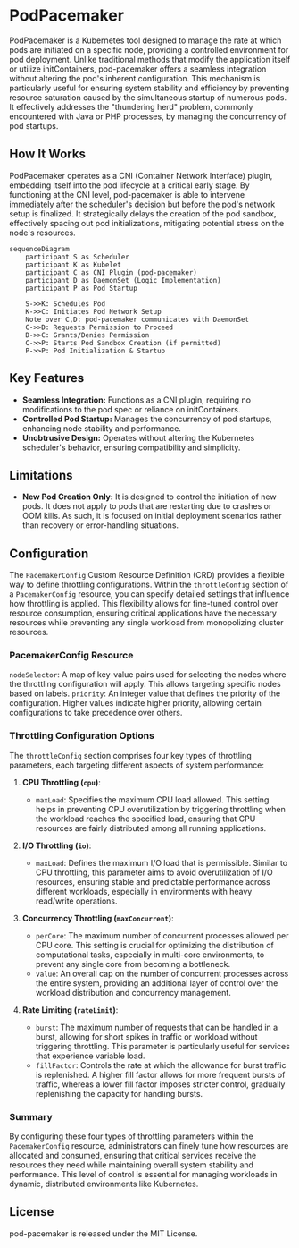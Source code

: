 # PodPacemaker

PodPacemaker is a Kubernetes tool designed to manage the rate at which pods are initiated on a specific node, providing a controlled environment for pod deployment. Unlike traditional methods that modify the application itself or utilize initContainers, pod-pacemaker offers a seamless integration without altering the pod's inherent configuration. This mechanism is particularly useful for ensuring system stability and efficiency by preventing resource saturation caused by the simultaneous startup of numerous pods. It effectively addresses the "thundering herd" problem, commonly encountered with Java or PHP processes, by managing the concurrency of pod startups.

## How It Works

PodPacemaker operates as a CNI (Container Network Interface) plugin, embedding itself into the pod lifecycle at a critical early stage. By functioning at the CNI level, pod-pacemaker is able to intervene immediately after the scheduler's decision but before the pod's network setup is finalized. It strategically delays the creation of the pod sandbox, effectively spacing out pod initializations, mitigating potential stress on the node's resources.

```mermaid
sequenceDiagram
    participant S as Scheduler
    participant K as Kubelet
    participant C as CNI Plugin (pod-pacemaker)
    participant D as DaemonSet (Logic Implementation)
    participant P as Pod Startup

    S->>K: Schedules Pod
    K->>C: Initiates Pod Network Setup
    Note over C,D: pod-pacemaker communicates with DaemonSet
    C->>D: Requests Permission to Proceed
    D->>C: Grants/Denies Permission
    C->>P: Starts Pod Sandbox Creation (if permitted)
    P->>P: Pod Initialization & Startup
```

## Key Features

- **Seamless Integration:** Functions as a CNI plugin, requiring no modifications to the pod spec or reliance on initContainers.
- **Controlled Pod Startup:** Manages the concurrency of pod startups, enhancing node stability and performance.
- **Unobtrusive Design:** Operates without altering the Kubernetes scheduler's behavior, ensuring compatibility and simplicity.

## Limitations

- **New Pod Creation Only:** It is designed to control the initiation of new pods. It does not apply to pods that are restarting due to crashes or OOM kills. As such, it is focused on initial deployment scenarios rather than recovery or error-handling situations.

## Configuration

The `PacemakerConfig` Custom Resource Definition (CRD) provides a flexible way to define throttling configurations. Within the `throttleConfig` section of a `PacemakerConfig` resource, you can specify detailed settings that influence how throttling is applied. This flexibility allows for fine-tuned control over resource consumption, ensuring critical applications have the necessary resources while preventing any single workload from monopolizing cluster resources.

### PacemakerConfig Resource

`nodeSelector`: A map of key-value pairs used for selecting the nodes where the throttling configuration will apply. This allows targeting specific nodes based on labels.
`priority`: An integer value that defines the priority of the configuration. Higher values indicate higher priority, allowing certain configurations to take precedence over others.

### Throttling Configuration Options

The `throttleConfig` section comprises four key types of throttling parameters, each targeting different aspects of system performance:

1. **CPU Throttling (`cpu`)**:

   - `maxLoad`: Specifies the maximum CPU load allowed. This setting helps in preventing CPU overutilization by triggering throttling when the workload reaches the specified load, ensuring that CPU resources are fairly distributed among all running applications.

2. **I/O Throttling (`io`)**:

   - `maxLoad`: Defines the maximum I/O load that is permissible. Similar to CPU throttling, this parameter aims to avoid overutilization of I/O resources, ensuring stable and predictable performance across different workloads, especially in environments with heavy read/write operations.

3. **Concurrency Throttling (`maxConcurrent`)**:

   - `perCore`: The maximum number of concurrent processes allowed per CPU core. This setting is crucial for optimizing the distribution of computational tasks, especially in multi-core environments, to prevent any single core from becoming a bottleneck.
   - `value`: An overall cap on the number of concurrent processes across the entire system, providing an additional layer of control over the workload distribution and concurrency management.

4. **Rate Limiting (`rateLimit`)**:
   - `burst`: The maximum number of requests that can be handled in a burst, allowing for short spikes in traffic or workload without triggering throttling. This parameter is particularly useful for services that experience variable load.
   - `fillFactor`: Controls the rate at which the allowance for burst traffic is replenished. A higher fill factor allows for more frequent bursts of traffic, whereas a lower fill factor imposes stricter control, gradually replenishing the capacity for handling bursts.

### Summary

By configuring these four types of throttling parameters within the `PacemakerConfig` resource, administrators can finely tune how resources are allocated and consumed, ensuring that critical services receive the resources they need while maintaining overall system stability and performance. This level of control is essential for managing workloads in dynamic, distributed environments like Kubernetes.

## License

pod-pacemaker is released under the MIT License.

